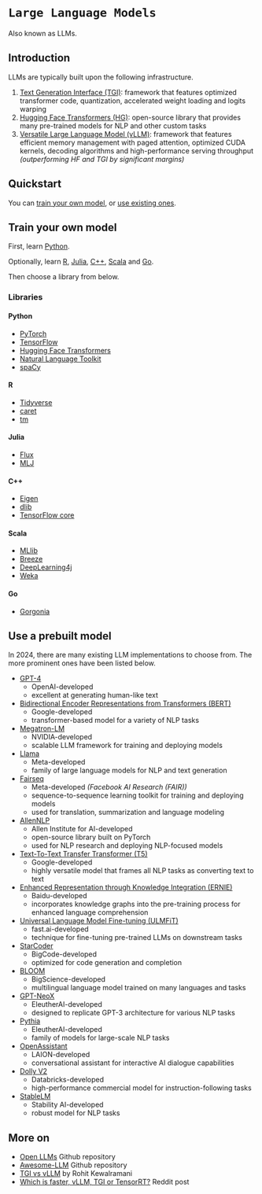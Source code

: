 # `Large Language Models`

Also known as LLMs.

## Introduction

LLMs are typically built upon the following infrastructure.

1. [Text Generation Interface (TGI)](https://huggingface.co/docs/text-generation-inference/en/index): framework that features optimized transformer code, quantization, accelerated weight loading and logits warping
2. [Hugging Face Transformers (HG)](https://github.com/huggingface/transformers): open-source library that provides many pre-trained models for NLP and other custom tasks
3. [Versatile Large Language Model (vLLM)](https://github.com/vllm-project/vllm): framework that features efficient memory management with paged attention, optimized CUDA kernels, decoding algorithms and high-performance serving throughput *(outperforming HF and TGI by significant margins)*

## Quickstart

You can [train your own model](#train-your-own-model), or [use existing ones](#use-a-prebuilt-model).

## Train your own model

First, learn [Python](https://learnxinyminutes.com/docs/python/).

Optionally, learn [R](https://learnxinyminutes.com/docs/r/), [Julia](https://learnxinyminutes.com/docs/julia/), [C++](https://learnxinyminutes.com/docs/c++/), [Scala](https://learnxinyminutes.com/docs/scala/) and [Go](https://learnxinyminutes.com/docs/go/).

Then choose a library from below.

### Libraries

#### Python

* [PyTorch](https://pytorch.org/)
* [TensorFlow](https://www.tensorflow.org/)
* [Hugging Face Transformers](https://huggingface.co/docs/transformers/en/index)
* [Natural Language Toolkit](https://www.nltk.org/)
* [spaCy](https://spacy.io/)

#### R

* [Tidyverse](https://www.tidyverse.org/packages/)
* [caret](https://topepo.github.io/caret/)
* [tm](https://cran.r-project.org/web/packages/tm/index.html) 

#### Julia

* [Flux](https://fluxml.ai/Flux.jl/stable/)
* [MLJ](https://juliaai.github.io/MLJ.jl/dev/)

#### C++

* [Eigen](https://eigen.tuxfamily.org/index.php?title=Main_Page) 
* [dlib](http://dlib.net/)
* [TensorFlow core](https://www.tensorflow.org/api_docs/cc)

#### Scala

* [MLlib](https://spark.apache.org/mllib/) 
* [Breeze](https://github.com/scalanlp/breeze) 
* [DeepLearning4j](https://deeplearning4j.konduit.ai/) 
* [Weka](https://www.weka.io/)

#### Go

* [Gorgonia](https://gorgonia.org/)

## Use a prebuilt model

In 2024, there are many existing LLM implementations to choose from. The more prominent ones have been listed below.

* [GPT-4](https://openai.com/index/gpt-4/)
    * OpenAI-developed
    * excellent at generating human-like text
* [Bidirectional Encoder Representations from Transformers (BERT)](https://research.google/pubs/bert-pre-training-of-deep-bidirectional-transformers-for-language-understanding/)
    * Google-developed
    * transformer-based model for a variety of NLP tasks
* [Megatron-LM](https://huggingface.co/docs/accelerate/en/usage_guides/megatron_lm)
    * NVIDIA-developed
    * scalable LLM framework for training and deploying models
* [Llama](https://llama.meta.com/)
    * Meta-developed
    * family of large language models for NLP and text generation 
* [Fairseq](https://ai.meta.com/tools/fairseq/)
    * Meta-developed *(Facebook AI Research (FAIR))*
    * sequence-to-sequence learning toolkit for training and deploying models 
    * used for translation, summarization and language modeling
* [AllenNLP](https://allenai.org/allennlp)
    * Allen Institute for AI-developed
    * open-source library built on PyTorch
    * used for NLP research and deploying NLP-focused models
* [Text-To-Text Transfer Transformer (T5)](https://huggingface.co/docs/transformers/en/model_doc/t5)
    * Google-developed 
    * highly versatile model that frames all NLP tasks as converting text to text
* [Enhanced Representation through Knowledge Integration (ERNIE)](http://research.baidu.com/Blog/index-view?id=183) 
    * Baidu-developed
    * incorporates knowledge graphs into the pre-training process for enhanced language comprehension
* [Universal Language Model Fine-tuning (ULMFiT)](https://paperswithcode.com/method/ulmfit)
    * fast.ai-developed
    * technique for fine-tuning pre-trained LLMs on downstream tasks
* [StarCoder](https://huggingface.co/bigcode/starcoder)
    * BigCode-developed
    * optimized for code generation and completion
* [BLOOM](https://huggingface.co/bigscience/bloom)
    * BigScience-developed
    * multilingual language model trained on many languages and tasks
* [GPT-NeoX](https://huggingface.co/docs/transformers/en/model_doc/gpt_neox)
    * EleutherAI-developed
    * designed to replicate GPT-3 architecture for various NLP tasks
* [Pythia](https://www.eleuther.ai/papers-blog/pythia-a-suite-for-analyzing-large-language-modelsacross-training-and-scaling)
    * EleutherAI-developed
    * family of models for large-scale NLP tasks
* [OpenAssistant](https://huggingface.co/OpenAssistant)
    * LAION-developed
    * conversational assistant for interactive AI dialogue capabilities
* [Dolly V2](https://huggingface.co/databricks/dolly-v2-12b)
    * Databricks-developed
    * high-performance commercial model for instruction-following tasks
* [StableLM](https://github.com/Stability-AI/StableLM)
    * Stability AI-developed
    * robust model for NLP tasks

## More on

* [Open LLMs](https://github.com/eugeneyan/open-llms) Github repository
* [Awesome-LLM](https://github.com/Hannibal046/Awesome-LLM) Github repository
* [TGI vs vLLM](https://medium.com/@rohit.k/tgi-vs-vllm-making-informed-choices-for-llm-deployment-37c56d7ff705) by Rohit Kewalramani
* [Which is faster, vLLM, TGI or TensorRT?](https://www.reddit.com/r/LocalLLaMA/comments/1cb8i7f/which_is_faster_vllm_tgi_or_tensorrt/) Reddit post

